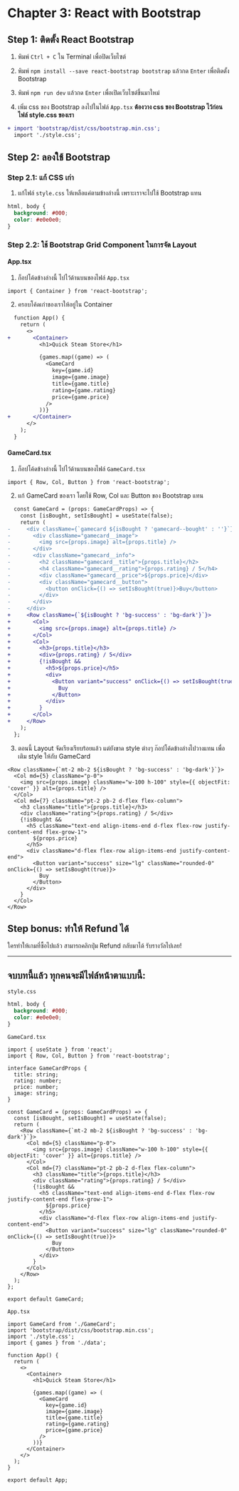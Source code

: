 # Chapter 3: React with Bootstrap

## Step 1: ติดตั้ง React Bootstrap
1. พิมพ์ `Ctrl + C` ใน Terminal เพื่อปิดเว็บไซต์
2. พิมพ์ `npm install --save react-bootstrap bootstrap` แล้วกด `Enter` เพื่อติดตั้ง Bootstrap
3. พิมพ์ `npm run dev` แล้วกด `Enter` เพื่อเปิดเว็บไซต์ขึ้นมาใหม่

4. เพิ่ม css ของ Bootstrap ลงไปในไฟล์ `App.tsx`
**ต้องวาง css ของ Bootstrap ไว้ก่อนไฟล์ style.css ของเรา**

```diff
+ import 'bootstrap/dist/css/bootstrap.min.css';
  import './style.css';
```

## Step 2: ลองใช้ Bootstrap

### Step 2.1: แก้ CSS เก่า

1. แก้ไฟล์ `style.css` ให้เหลือแค่ตามข้างล่างนี้ เพราะเราจะไปใช้ Bootstrap แทน

```css
html, body {
  background: #000;
  color: #e0e0e0;
}
```

### Step 2.2: ใช้ Bootstrap Grid Component ในการจัด Layout

#### App.tsx

1. ก็อปโค้ดข้างล่างนี้ ไปไว้ด้านบนของไฟล์ `App.tsx`

```tsx
import { Container } from 'react-bootstrap';
```

2. ครอบโค้ดเก่าของเราให้อยู่ใน Container

```diff
  function App() {
    return (
      <>
+       <Container>
          <h1>Quick Steam Store</h1>

          {games.map((game) => (
            <GameCard
              key={game.id}
              image={game.image}
              title={game.title}
              rating={game.rating}
              price={game.price}
            />
          ))}
+       </Container>
      </>
    );
  }
```

#### GameCard.tsx

1. ก็อปโค้ดข้างล่างนี้ ไปไว้ด้านบนของไฟล์ `GameCard.tsx`

```tsx
import { Row, Col, Button } from 'react-bootstrap';
```

2. แก้ GameCard ของเรา โดยใช้ Row, Col และ Button ของ Bootstrap แทน

```diff
  const GameCard = (props: GameCardProps) => {
    const [isBought, setIsBought] = useState(false);
    return (
-     <div className={`gamecard ${isBought ? 'gamecard--bought' : ''}`}>
-       <div className="gamecard__image">
-         <img src={props.image} alt={props.title} />
-       </div>
-       <div className="gamecard__info">
-         <h2 className="gamecard__title">{props.title}</h2>
-         <h4 className="gamecard__rating">{props.rating} / 5</h4>
-         <div className="gamecard__price">${props.price}</div>
-         <div className="gamecard__button">
-           <button onClick={() => setIsBought(true)}>Buy</button>
-         </div>
-       </div>
-     </div>
+     <Row className={`${isBought ? 'bg-success' : 'bg-dark'}`}>
+       <Col>
+         <img src={props.image} alt={props.title} />
+       </Col>
+       <Col>
+         <h3>{props.title}</h3>
+         <div>{props.rating} / 5</div>
+         {!isBought &&
+           <h5>${props.price}</h5>
+           <div>
+             <Button variant="success" onClick={() => setIsBought(true)}>
+               Buy
+             </Button>
+           </div>
+         }
+       </Col>
+     </Row>
    );
  };
```

3. ตอนนี้ Layout จัดเรียงเรียบร้อยแล้ว แต่ยังขาด style ต่างๆ
ก๊อปโค้ดข้างล่างไปวางแทน เพื่อเติม style ให้กับ GameCard


```tsx
<Row className={`mt-2 mb-2 ${isBought ? 'bg-success' : 'bg-dark'}`}>
  <Col md={5} className="p-0">
    <img src={props.image} className="w-100 h-100" style={{ objectFit: 'cover' }} alt={props.title} />
  </Col>
  <Col md={7} className="pt-2 pb-2 d-flex flex-column">
    <h3 className="title">{props.title}</h3>
    <div className="rating">{props.rating} / 5</div>
    {!isBought &&
      <h5 className="text-end align-items-end d-flex flex-row justify-content-end flex-grow-1">
        ${props.price}
      </h5>
      <div className="d-flex flex-row align-items-end justify-content-end">
        <Button variant="success" size="lg" className="rounded-0" onClick={() => setIsBought(true)}>
          Buy
        </Button>
      </div>
    }
  </Col>
</Row>
```

## Step bonus: ทำให้ Refund ได้

ใครทำให้เกมที่ซื้อไปแล้ว สามารถคลิกปุ่ม Refund กลับมาได้ รับรางวัลไปเลย!

---

## จบบทนี้แล้ว ทุกคนจะมีไฟล์หน้าตาแบบนี้:

`style.css`

```css
html, body {
  background: #000;
  color: #e0e0e0;
}
```

`GameCard.tsx`

```tsx
import { useState } from 'react';
import { Row, Col, Button } from 'react-bootstrap';

interface GameCardProps {
  title: string;
  rating: number;
  price: number;
  image: string;
}

const GameCard = (props: GameCardProps) => {
  const [isBought, setIsBought] = useState(false);
  return (
    <Row className={`mt-2 mb-2 ${isBought ? 'bg-success' : 'bg-dark'}`}>
      <Col md={5} className="p-0">
        <img src={props.image} className="w-100 h-100" style={{ objectFit: 'cover' }} alt={props.title} />
      </Col>
      <Col md={7} className="pt-2 pb-2 d-flex flex-column">
        <h3 className="title">{props.title}</h3>
        <div className="rating">{props.rating} / 5</div>
        {!isBought &&
          <h5 className="text-end align-items-end d-flex flex-row justify-content-end flex-grow-1">
            ${props.price}
          </h5>
          <div className="d-flex flex-row align-items-end justify-content-end">
            <Button variant="success" size="lg" className="rounded-0" onClick={() => setIsBought(true)}>
              Buy
            </Button>
          </div>
        }
      </Col>
    </Row>
  );
};

export default GameCard;
```

`App.tsx`

```tsx
import GameCard from './GameCard';
import 'bootstrap/dist/css/bootstrap.min.css';
import './style.css';
import { games } from './data';

function App() {
  return (
    <>
      <Container>
        <h1>Quick Steam Store</h1>

        {games.map((game) => (
          <GameCard
            key={game.id}
            image={game.image}
            title={game.title}
            rating={game.rating}
            price={game.price}
          />
        ))}
      </Container>
    </>
  );
}

export default App;
```

